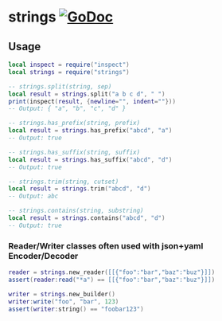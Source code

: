 # strings [![GoDoc](https://godoc.org/github.com/alexjx/gopher-lua-libs/strings?status.svg)](https://godoc.org/github.com/alexjx/gopher-lua-libs/strings)

## Usage

```lua
local inspect = require("inspect")
local strings = require("strings")

-- strings.split(string, sep)
local result = strings.split("a b c d", " ")
print(inspect(result, {newline="", indent=""}))
-- Output: { "a", "b", "c", "d" }

-- strings.has_prefix(string, prefix)
local result = strings.has_prefix("abcd", "a")
-- Output: true

-- strings.has_suffix(string, suffix)
local result = strings.has_suffix("abcd", "d")
-- Output: true

-- strings.trim(string, cutset)
local result = strings.trim("abcd", "d")
-- Output: abc

-- strings.contains(string, substring)
local result = strings.contains("abcd", "d")
-- Output: true
```

### Reader/Writer classes often used with json+yaml Encoder/Decoder

```lua
reader = strings.new_reader([[{"foo":"bar","baz":"buz"}]])
assert(reader:read("*a") == [[{"foo":"bar","baz":"buz"}]])

writer = strings.new_builder()
writer:write("foo", "bar", 123)
assert(writer:string() == "foobar123")
```
